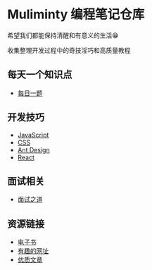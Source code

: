 # Muliminty 编程笔记仓库

希望我们都能保持清醒和有意义的生活😁

收集整理开发过程中的奇技淫巧和高质量教程

## 每天一个知识点

+ [每日一题](https://github.com/Muliminty/Muliminty-Note/tree/master/300--%E5%89%8D%E7%AB%AF%E7%9B%B8%E5%85%B3/08--%E6%AF%8F%E6%97%A5%E4%B8%80%E4%B8%AA%E7%9F%A5%E8%AF%86%E7%82%B9)

## 开发技巧

+ [JavaScript](https://github.com/Muliminty/Muliminty-Note/tree/master/300--%E5%89%8D%E7%AB%AF%E7%9B%B8%E5%85%B3/02--%E5%BC%80%E5%8F%91%E6%8A%80%E5%B7%A7/JavaScript)
+ [CSS](https://github.com/Muliminty/Muliminty-Note/tree/master/300--%E5%89%8D%E7%AB%AF%E7%9B%B8%E5%85%B3/02--%E5%BC%80%E5%8F%91%E6%8A%80%E5%B7%A7/CSS)
+ [Ant Design](https://github.com/Muliminty/Muliminty-Note/tree/master/300--%E5%89%8D%E7%AB%AF%E7%9B%B8%E5%85%B3/02--%E5%BC%80%E5%8F%91%E6%8A%80%E5%B7%A7/%E6%A1%86%E6%9E%B6%26%E5%BA%93/Ant%20Design)
+ [React](https://github.com/Muliminty/Muliminty-Note/tree/master/300--%E5%89%8D%E7%AB%AF%E7%9B%B8%E5%85%B3/02--%E5%BC%80%E5%8F%91%E6%8A%80%E5%B7%A7/%E6%A1%86%E6%9E%B6%26%E5%BA%93/React)

## 面试相关

+ [面试之道](https://github.com/Muliminty/Muliminty-Note/tree/master/300--%E5%89%8D%E7%AB%AF%E7%9B%B8%E5%85%B3/03--%E9%9D%A2%E8%AF%95%E4%B9%8B%E9%81%93)

## 资源链接

+ [电子书](https://github.com/Muliminty/Muliminty-Note/blob/master/600--%E8%B5%84%E6%BA%90%26%26%E7%BD%91%E5%9D%80%E4%B9%A6%E7%AD%BE/601--%E4%B9%A6%E7%AD%BE%E7%9C%8B%E6%9D%BF/%E7%94%B5%E5%AD%90%E4%B9%A6.md)
+ [有趣的网址](https://github.com/Muliminty/Muliminty-Note/blob/master/600--%E8%B5%84%E6%BA%90%26%26%E7%BD%91%E5%9D%80%E4%B9%A6%E7%AD%BE/601--%E4%B9%A6%E7%AD%BE%E7%9C%8B%E6%9D%BF/%E6%9C%89%E8%B6%A3%E7%9A%84%E7%BD%91%E5%9D%80.md)
+ [优质文章](https://github.com/Muliminty/Muliminty-Note/blob/master/600--%E8%B5%84%E6%BA%90%26%26%E7%BD%91%E5%9D%80%E4%B9%A6%E7%AD%BE/601--%E4%B9%A6%E7%AD%BE%E7%9C%8B%E6%9D%BF/%E6%96%87%E7%AB%A0.md)
